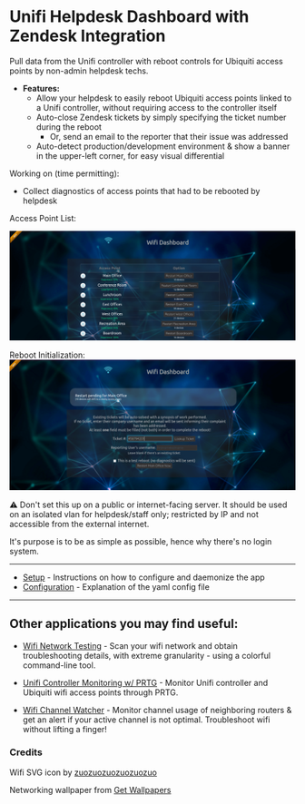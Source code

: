 # Unifi Helpdesk Dashboard with Zendesk Integration
Pull data from the Unifi controller with reboot controls for Ubiquiti access points by non-admin helpdesk techs.

- **Features:**
  - Allow your helpdesk to easily reboot Ubiquiti access points linked to a Unifi controller, without requiring access to the controller itself
  - Auto-close Zendesk tickets by simply specifying the ticket number during the reboot
    - Or, send an email to the reporter that their issue was addressed
  - Auto-detect production/development environment & show a banner in the upper-left corner, for easy visual differential

Working on (time permitting):
  - Collect diagnostics of access points that had to be rebooted by helpdesk

Access Point List: 

![Access Point List](img/aps.png)

Reboot Initialization:
![Reboot Initialization](img/restart.png)


:warning: Don't set this up on a public or internet-facing server.  It should be used on an isolated vlan for helpdesk/staff only; restricted by IP and not accessible from the external internet.

It's purpose is to be as simple as possible, hence why there's no login system.

***

- [Setup](setup.md) - Instructions on how to configure and daemonize the app
- [Configuration](configure.md) - Explanation of the yaml config file

***

## Other applications you may find useful:
- [Wifi Network Testing](https://github.com/angela-d/wifi-network-testing) - Scan your wifi network and obtain troubleshooting details, with extreme granularity - using a colorful command-line tool.

- [Unifi Controller Monitoring w/ PRTG](https://github.com/angela-d/prtg-unifi-controller-ubiquiti-monitoring) - Monitor Unifi controller and Ubiquiti wifi access points through PRTG. 

- [Wifi Channel Watcher](https://github.com/angela-d/wifi-channel-watcher) - Monitor channel usage of neighboring routers & get an alert if your active channel is not optimal. Troubleshoot wifi without lifting a finger! 

### Credits
Wifi SVG icon by [zuozuozuozuozuozuo](https://www.veryicon.com/icons/food--drinks/miscellaneous-grain-collection/wifi-105.html)

Networking wallpaper from [Get Wallpapers](https://getwallpapers.com/collection/network-wallpaper)